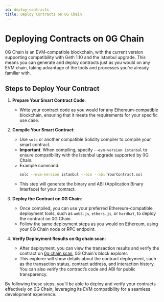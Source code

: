 ```yaml
---
id: deploy-contracts
title: Deploy Contracts on 0G Chain
---
```

# Deploying Contracts on 0G Chain

0G Chain is an EVM-compatible blockchain, with the current version supporting compatibility with Geth 1.10 and the Istanbul upgrade. This means you can generate and deploy contracts just as you would on any EVM chain, taking advantage of the tools and processes you’re already familiar with.

## Steps to Deploy Your Contract

1. **Prepare Your Smart Contract Code**:
   - Write your contract code as you would for any Ethereum-compatible blockchain, ensuring that it meets the requirements for your specific use case.

2. **Compile Your Smart Contract**:
   - Use `solc` or another compatible Solidity compiler to compile your smart contract. 
   - **Important**: When compiling, specify `--evm-version istanbul` to ensure compatibility with the Istanbul upgrade supported by 0G Chain.
   - Example command:
     ```bash
     solc --evm-version istanbul --bin --abi YourContract.sol
     ```
   - This step will generate the binary and ABI (Application Binary Interface) for your contract.

3. **Deploy the Contract on 0G Chain**:
   - Once compiled, you can use your preferred Ethereum-compatible deployment tools, such as `web3.js`, `ethers.js`, or `hardhat`, to deploy the contract on 0G Chain.
   - Follow the same deployment steps as you would on Ethereum, using your 0G Chain node or RPC endpoint.

4. **Verify Deployment Results on 0g chain scan**:
   - After deployment, you can view the transaction results and verify the contract on [0g chain scan](https://chainscan-newton.0g.ai/), 0G Chain's block explorer.
   - This explorer will show details about the contract deployment, such as the transaction status, contract address, and interaction history. You can also verify the contract’s code and ABI for public transparency.

By following these steps, you’ll be able to deploy and verify your contracts effectively on 0G Chain, leveraging its EVM compatibility for a seamless development experience.
